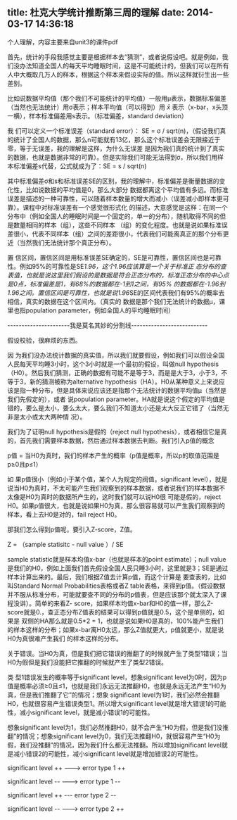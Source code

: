 title: 杜克大学统计推断第三周的理解
date: 2014-03-17 14:36:18
---



个人理解，内容主要来自unit3的课件pdf

首先，统计的手段我感觉主要是根据样本去“猜测”，或者说假设吧。就是例如，我们没办法知道全国人的每天平均睡眠时间，这是不可能统计的，但我们可以在所有人中大概取几万人的样本，根据这个样本来假设实际的值。所以这样就衍生出一些差别。

比如说数据平均值（那个我们不可能统计的平均值）一般用μ表示，数据标准偏差（当然也无法统计）用σ表示；样本平均值（可以得到）用 _x̄_ 表示（x-bar，x头顶一横），样本标准偏差用s表示。（标准偏差，standard deviation）

我 们可以定义一个标准误差（standard error）： SE = σ / sqrt(n)，（假设我们真的统计了全国人的数据，那么n可能就有13亿，那么这个标准误差会无限接近于零，等于无误差，我的理解是这样，为什么无误差 是因为我们真的统计到了真实的数据，也就是数据非常的可靠）。但是实际我们可能无法得到σ，所以我们用样本标准偏差s代替，公式就成为了：SE = s / sqrt(n)

其中标准偏差σ和s和标准误差SE的区别，我的理解中，标准偏差是衡量数据的变化性，比如说数据的平均值是0，那么大部分 数据都离这个平均值有多远。而标准误差是描述的一种可靠性，可以随着样本数量的增大而减小（误差减小即样本更可靠）。课程中对标准误差有一个感觉很形式化 的描述，大意感觉是这样：在同一个分布中（例如全国人的睡眠时间是一个固定的，单一的分布），随机取得不同的但是数量相同的样本（组），这些不同样本 （组）的变化程度。也就是说如果标准误差很小，代表不同样本（组）之间的差距很小，代表我们可能离真正的那个分布更近（当然我们无法统计那个真正分布）。

置 信区间，置信区间是用标准误差SE确定的，SE是可靠性，置信区间也是可靠性。例如95%的可靠性是SE*1.96，这个1.96应该算是一个关于标准正 态分布的查表值，也就是说这里我们假设的是数据是符合正态分布的，标准正态分布的中心点是0点，标准偏差是1，有68%的数据都在-1到1之间，有95% 的数据都在-1.96到1.96之间。置信区间是可靠性，也就是说1.96*SE的区间代表我们有95%的概率去相信，真实的数据在这个区间内。（真实的 数据是那个我们无法统计的数据μ，课里也指population parameter，例如全国人的平均睡眠时间）

----------------------我是莫名其妙的分割线---------------------------

假设校验，很麻烦的东西。

因 为我们没办法统计数据的真实值，所以我们就要假设，例如我们可以假设全国人民每天平均睡3小时，这个3小时就是一个最初的假设，叫做null hypothesis（H0）。然后我们猜测，正确的数据有可能不是等于3，而是是大于3，小于3，不等于3，新的猜测被称为alternative hypothesis（HA）。H0从某种意义上来说应该是指一种分布，但是具体来说应该还是指那个无法统计的数据平均值μ（当然是我们先假定的），或者 说population parameter。HA就是说这个假定的平均值是错的，要么是太小，要么太大，要么我们不知道太小还是太大反正它错了（当然无非是太小或太大两种情 况）。

我们为了证明null hypothesis是假的（reject null hypothesis），或者相信它是真的，首先我们需要样本数据，然后通过样本数据去判断。我们引入p值的概念

p值 = 当H0为真时，我们的样本产生的概率（p值是概率，所以p的取值范围是p≥0且p≤1）

如 果p值很小（例如小于某个值，某个人为规定的阀值，significant level），就是说当H0为真时，不太可能产生我们观察到的样本数据，或者说我们的样本数据不太像是H0为真时的数据所产生的，这时我们就可以说H0很 可能是假的，reject H0。如果p值很大，也就是说如果H0为真，那么很容易就可以产生我们观察到的样本，看上去H0是对的，fail reject H0。

那我们怎么得到p值呢，要引入Z-score，Z值。

Z = （sample statisitc - null value ）/ SE

sample statistic就是样本均值x-bar（也就是样本的point estimate）；null value是我们的H0，例如上面我们首先假设全国人民只睡3小时，这里就是3；SE是通过样本计算出来的。最后，我们根据Z值去计算p值，而这个计算是 要查表的，比如叫Standard Normal Probabilities表格或者Z table表格，来得到p值。（假设数据并不服从标准分布，可能就要查不同的分布的p值表，但是应该那个就太深入了课程没讲）。简单的来看Z- score，如果样本均值x-bar和H0的值一样，那么Z-score就是0.，查正态分布Z值表的结果可以得到p值就是0.5，这个是单侧的，如果是 双侧的HA那么就是0.5*2 = 1，也就是说如果H0是真的，100%能产生我们的样本这样的分布；如果x-bar离H0太远，那么Z值就更大，p值就更小，就是说H0为真很难产生我们 的样本这样的分布。

关于错误。当H0为真，但是我们把它错误的推翻了的时候就产生了类型1错误；当H0为假但是我们没能把它推翻的时候就产生了类型2错误。

类 型1错误发生的概率等于significant level，想象significant level为0时，因为p值是概率必须≥0且≤1，也就是我们永远无法推翻H0，也就是永远无法产生“H0为真，但是我们推翻了它”的情况；想象 significant level为1时，我们必然会推翻H0，也就很容易产生错误类型1。所以增大significant level就是增大错误1的可能性，减小significant level，就是减小错误1的可能性。

想象significant level为1，我们必然推翻H0，就不会产生“H0为假，但是我们没推翻”的情况；想象significant level为0，我们无法推翻H0，就很容易产生“H0为假，我们没推翻”的情况，因为我们什么都无法推翻。所以增加significant level就是减小错误2的可能性，减小significant level就是增加错误2的可能性。

significant level ++ ---&gt; error type 1 ++

significant level -- ---&gt; error type 1 --

significant level ++ --- error type 2 --

significant level -- ---&gt; error type 2 ++

